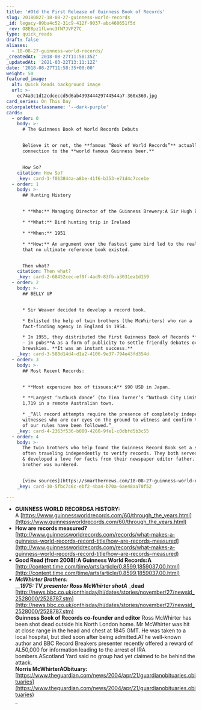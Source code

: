 ```yaml
---
title: '#Otd the First Release of Guinness Book of Records'
slug: 20180827-18-08-27-guinness-world-records
_id: legacy-09ba4c52-31c9-412f-9037-abc460651f5d
_rev: O8E8pz1fLwnc3fN7JVF27C
type: quick_reads
draft: false
aliases:
  - 18-08-27-guinness-world-records/
_createdAt: '2018-08-27T11:58:35Z'
_updatedAt: '2021-03-22T13:11:12Z'
date: '2018-08-27T11:58:35+00:00'
weight: 50
featured_image:
  alt: Quick Reads background image
  url: >-
    ec74a3c1d12cdceccd5d6ab439344429744544a7-360x360.jpg
card_series: On This Day
colorpaletteclassname: '--dark-purple'
cards:
  - order: 0
    body: >-
      # The Guinness Book of World Records Debuts


      Believe it or not, the **famous “Book of World Records”** actually has a
      connection to the **world famous Guinness beer.**


      How So?
    citation: How So?
    _key: card-1-f013844a-a8be-41f6-b353-e71d4c7cce1e
  - order: 1
    body: >-
      ## Hunting History


      * **Who:** Managing Director of the Guinness Brewery:A Sir Hugh Beaver

      * **What:** Bird hunting trip in Ireland

      * **When:** 1951

      * **How:** An argument over the fastest game bird led to the realization
      that no ultimate reference book existed.


      Then what?
    citation: Then what?
    _key: card-2-68452cec-ef9f-4ad9-83fb-a3031ea1d159
  - order: 2
    body: >-
      ## BELLY UP


      * Sir Weaver decided to develop a record book.

      * Enlisted the help of twin brothers (the McWhirters) who ran a
      fact-finding agency in England in 1954.

      * In 1955, they distributed the first Guinness Book of Records **for free
      — in pubs**A as a form of publicity to settle friendly debates over a few
      brewskies. **It was an instant success.**
    _key: card-3-588d14d4-d1a2-4106-9e37-794e43fd354d
  - order: 3
    body: >-
      ## Most Recent Records:


      * **Most expensive box of tissues:A** $90 USD in Japan.

      * **Largest ‘nutbush dance’ (to Tina Turner’s “Nutbush City Limits”):**
      1,719 in a remote Australian town.

      * _“All record attempts require the presence of completely independent
      witnesses who are our eyes on the ground to witness and confirm that all
      of our rules have been followed.”_
    _key: card-4-2363f536-b080-4260-9fe1-c0dbfd5b3c55
  - order: 4
    body: >-
      The twin brothers who help found the Guinness Record Book set a standard -
      often traveling independently to verify records. They both served in WWII
      & developed a love for facts from their newspaper editor father. One
      brother was murdered.


      [view sources](https://smarthernews.com/18-08-27-guinness-world-records/)
    _key: card-10-5fbc7c6c-ebf2-4ba4-b70a-6ae48aa70f52

---
```

* **GUINNESS WORLD RECORDSA HISTORY:**  
A [https://www.guinnessworldrecords.com/60/through_the_years.html](https://www.guinnessworldrecords.com/60/through_the_years.html)
* **How are records measured?**  
[http://www.guinnessworldrecords.com/records/what-makes-a-guinness-world-records-record-title/how-are-records-measured](http://www.guinnessworldrecords.com/records/what-makes-a-guinness-world-records-record-title/how-are-records-measured)
* **Good Read (from 2008):A Guinness World Records:A**  
[http://content.time.com/time/arts/article/0,8599,1859037,00.html](http://content.time.com/time/arts/article/0,8599,1859037,00.html)
* **_McWhirter Brothers:_**  
___**1975: TV presenter Ross McWhirter shotA**_ _**dead**  
[http://news.bbc.co.uk/onthisday/hi/dates/stories/november/27/newsid_2528000/2528787.stm](http://news.bbc.co.uk/onthisday/hi/dates/stories/november/27/newsid_2528000/2528787.stm)  
**Guinness Book of Records co-founder and editor** Ross McWhirter has been shot dead outside his North London home. Mr McWhirter was hit at close range in the head and chest at 1845 GMT. He was taken to a local hospital, but died soon after being admitted.AThe well-known author and BBC Record Breakers presenter recently offered a reward of AL50,000 for information leading to the arrest of IRA bombers.AScotland Yard said no group had yet claimed to be behind the attack.  
**Norris McWhirterAObituary:**  
[https://www.theguardian.com/news/2004/apr/21/guardianobituaries.obituaries](https://www.theguardian.com/news/2004/apr/21/guardianobituaries.obituaries)  
_